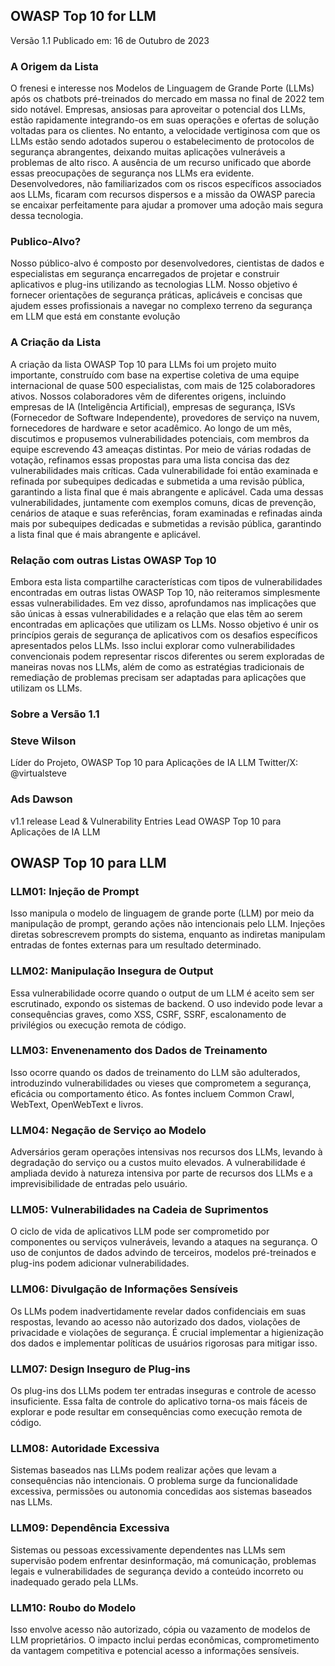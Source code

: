 ## OWASP Top 10 for LLM
Versão 1.1 
Publicado em: 16 de Outubro de 2023

### A Origem da Lista
O frenesi e interesse nos Modelos de Linguagem de Grande Porte (LLMs) após os chatbots pré-treinados do mercado em massa no final de 2022 tem sido notável. Empresas, ansiosas para aproveitar o potencial dos LLMs, estão rapidamente integrando-os em suas operações e ofertas de solução voltadas para os clientes. No entanto, a velocidade vertiginosa com que os LLMs estão sendo adotados superou o estabelecimento de protocolos de segurança abrangentes, deixando muitas aplicações vulneráveis a problemas de alto risco.
A ausência de um recurso unificado que aborde essas preocupações de segurança nos LLMs era evidente. Desenvolvedores, não familiarizados com os riscos específicos associados aos LLMs, ficaram com recursos dispersos e a missão da OWASP parecia se encaixar perfeitamente para ajudar a promover uma adoção mais segura dessa tecnologia.

### Publico-Alvo?
Nosso público-alvo é composto por desenvolvedores, cientistas de dados e especialistas em segurança encarregados de projetar e construir aplicativos e plug-ins utilizando as tecnologias LLM. Nosso objetivo é fornecer orientações de segurança práticas, aplicáveis e concisas que ajudem esses profissionais a navegar no complexo terreno da segurança em LLM que está em constante evolução

### A Criação da Lista
A criação da lista OWASP Top 10 para LLMs foi um projeto muito importante, construído com base na expertise coletiva de uma equipe internacional de quase 500 especialistas, com mais de 125 colaboradores ativos. Nossos colaboradores vêm de diferentes origens, incluindo empresas de IA (Inteligência Artificial), empresas de segurança, ISVs (Fornecedor de Software Independente), provedores de serviço na nuvem, fornecedores de hardware e setor acadêmico.
Ao longo de um mês, discutimos e propusemos vulnerabilidades potenciais, com membros da equipe escrevendo 43 ameaças distintas. Por meio de várias rodadas de votação, refinamos essas propostas para uma lista concisa das dez vulnerabilidades mais críticas. Cada vulnerabilidade foi então examinada e refinada por subequipes dedicadas e submetida a uma revisão pública, garantindo a lista final que é mais abrangente e aplicável.
Cada uma dessas vulnerabilidades, juntamente com exemplos comuns, dicas de prevenção, cenários de ataque e suas referências, foram examinadas e refinadas ainda mais por subequipes dedicadas e submetidas a revisão pública, garantindo a lista final que é mais abrangente e aplicável.

### Relação com outras Listas OWASP Top 10
Embora esta lista compartilhe características com tipos de vulnerabilidades encontradas em outras listas OWASP Top 10, não reiteramos simplesmente essas vulnerabilidades. Em vez disso, aprofundamos nas implicações que são únicas à essas vulnerabilidades e a relação que elas têm ao serem encontradas em aplicações que utilizam os LLMs.
Nosso objetivo é unir os princípios gerais de segurança de aplicativos com os desafios específicos apresentados pelos LLMs. Isso inclui explorar como vulnerabilidades convencionais podem representar riscos diferentes ou serem exploradas de maneiras novas nos LLMs, além de como as estratégias tradicionais de remediação de problemas precisam ser adaptadas para aplicações que utilizam os LLMs.

### Sobre a Versão 1.1


### Steve Wilson
Líder do Projeto, OWASP Top 10 para Aplicações de IA LLM
Twitter/X: @virtualsteve


### Ads Dawson
v1.1 release Lead & Vulnerability Entries Lead
OWASP Top 10 para Aplicações de IA LLM


## OWASP Top 10 para LLM

### LLM01: Injeção de Prompt
Isso manipula o modelo de linguagem de grande porte (LLM) por meio da manipulação de prompt, gerando ações não intencionais pelo LLM. Injeções diretas sobrescrevem prompts do sistema, enquanto as indiretas manipulam entradas de fontes externas para um resultado determinado.
### LLM02: Manipulação Insegura de Output
Essa vulnerabilidade ocorre quando o output de um LLM é aceito sem ser escrutinado, expondo os sistemas de backend. O uso indevido pode levar a consequências graves, como XSS, CSRF, SSRF, escalonamento de privilégios ou execução remota de código.
### LLM03: Envenenamento dos Dados de Treinamento
Isso ocorre quando os dados de treinamento do LLM são adulterados, introduzindo vulnerabilidades ou vieses que comprometem a segurança, eficácia ou comportamento ético. As fontes incluem Common Crawl, WebText, OpenWebText e livros.
### LLM04: Negação de Serviço ao Modelo
Adversários geram operações intensivas nos recursos dos LLMs, levando à degradação do serviço ou a custos muito elevados. A vulnerabilidade é ampliada devido à natureza intensiva por parte de recursos dos LLMs e a imprevisibilidade de entradas pelo usuário.
### LLM05: Vulnerabilidades na Cadeia de Suprimentos
O ciclo de vida de aplicativos LLM pode ser comprometido por componentes ou serviços vulneráveis, levando a ataques na segurança. O uso de conjuntos de dados advindo de terceiros, modelos pré-treinados e plug-ins podem adicionar vulnerabilidades.
### LLM06: Divulgação de Informações Sensíveis
Os LLMs podem inadvertidamente revelar dados confidenciais em suas respostas, levando ao acesso não autorizado dos dados, violações de privacidade e violações de segurança. É crucial implementar a higienização dos dados e implementar políticas de usuários rigorosas para mitigar isso.
### LLM07: Design Inseguro de Plug-ins
Os plug-ins dos LLMs podem ter entradas inseguras e controle de acesso insuficiente. Essa falta de controle do aplicativo torna-os mais fáceis de explorar e pode resultar em consequências como execução remota de código.
### LLM08: Autoridade Excessiva
Sistemas baseados nas LLMs podem realizar ações que levam a consequências não intencionais. O problema surge da funcionalidade excessiva, permissões ou autonomia concedidas aos sistemas baseados nas LLMs.
### LLM09: Dependência Excessiva
Sistemas ou pessoas excessivamente dependentes nas LLMs sem supervisão podem enfrentar desinformação, má comunicação, problemas legais e vulnerabilidades de segurança devido a conteúdo incorreto ou inadequado gerado pela LLMs.
### LLM10: Roubo do Modelo
Isso envolve acesso não autorizado, cópia ou vazamento de modelos de LLM proprietários. O impacto inclui perdas econômicas, comprometimento da vantagem competitiva e potencial acesso a informações sensíveis.
